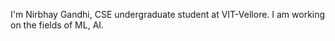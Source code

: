 I'm Nirbhay Gandhi, CSE undergraduate student at VIT-Vellore. I am working on the fields of ML, AI.

<!---
Nirbhay-Gandhi/Nirbhay-Gandhi is a ✨ special ✨ repository because its `README.md` (this file) appears on your GitHub profile.
You can click the Preview link to take a look at your changes.
--->
